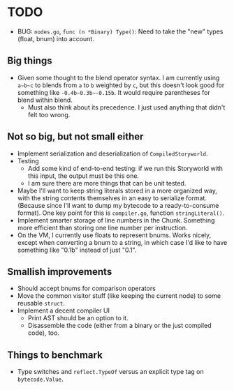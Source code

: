 # TODO

* BUG: `nodes.go`, `func (n *Binary) Type()`: Need to take the "new" types
  (float, bnum) into account.

## Big things

* Given some thought to the blend operator syntax. I am currently using `a~b~c`
  to blends from `a` to `b` weighted by `c`, but this doesn't look good for
  something like `-0.4b~0.3b~-0.15b`. It would require parentheses for blend
  within blend.
    * Must also think about its precedence. I just used anything that didn't
      felt too wrong.

## Not so big, but not small either

* Implement serialization and deserialization of `CompiledStoryworld`.
* Testing
    * Add some kind of end-to-end testing: if we run this Storyworld with this
      input, the output must be this one.
    * I am sure there are more things that can be unit tested.
* Maybe I'll want to keep string literals stored in a more organized way, with
  the string contents themselves in an easy to serialize format. (Because since
  I'll want to dump my bytecode to a ready-to-consume format). One key point for
  this is `compiler.go`, function `stringLiteral()`.
* Implement smarter storage of line numbers in the Chunk. Something more
  efficient than storing one line number per instruction.
* On the VM, I currently use floats to represent bnums. Works nicely, except
  when converting a bnum to a string, in which case I'd like to have something
  like "0.1b" instead of just "0.1".

## Smallish improvements

* Should accept bnums for comparison operators
* Move the common visitor stuff (like keeping the current node) to some reusable
  `struct`.
* Implement a decent compiler UI
    * Print AST should be an option to it.
    * Disassemble the code (either from a binary or the just compiled code),
      too.

## Things to benchmark

* Type switches and `reflect.TypeOf` versus an explicit type tag on
  `bytecode.Value`.
